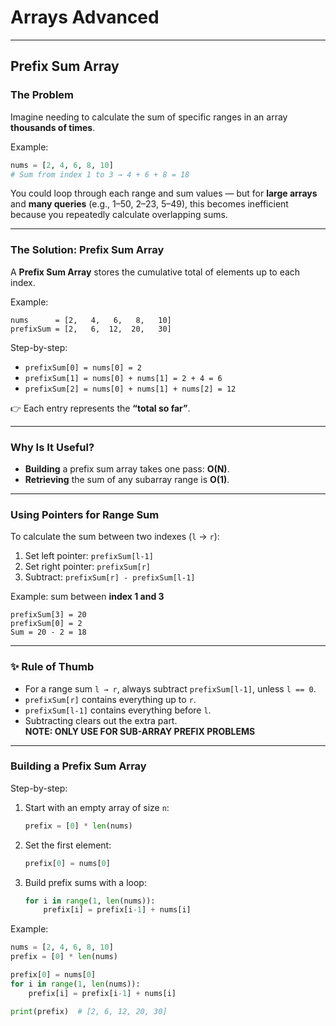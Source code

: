 # Arrays Advanced

---

## Prefix Sum Array

### The Problem
Imagine needing to calculate the sum of specific ranges in an array **thousands of times**.  

Example:
```python
nums = [2, 4, 6, 8, 10]
# Sum from index 1 to 3 → 4 + 6 + 8 = 18
```

You could loop through each range and sum values — but for **large arrays** and **many queries** (e.g., 1–50, 2–23, 5–49), this becomes inefficient because you repeatedly calculate overlapping sums.  

---

### The Solution: Prefix Sum Array
A **Prefix Sum Array** stores the cumulative total of elements up to each index.  

Example:
```
nums      = [2,   4,   6,   8,   10]
prefixSum = [2,   6,  12,  20,   30]
```

Step-by-step:
- `prefixSum[0] = nums[0] = 2`  
- `prefixSum[1] = nums[0] + nums[1] = 2 + 4 = 6`  
- `prefixSum[2] = nums[0] + nums[1] + nums[2] = 12`  

👉 Each entry represents the **“total so far”**.  

---

### Why Is It Useful?
- **Building** a prefix sum array takes one pass: **O(N)**.  
- **Retrieving** the sum of any subarray range is **O(1)**.  

---

### Using Pointers for Range Sum
To calculate the sum between two indexes (`l` → `r`):  

1. Set left pointer: `prefixSum[l-1]`  
2. Set right pointer: `prefixSum[r]`  
3. Subtract: `prefixSum[r] - prefixSum[l-1]`  

Example: sum between **index 1 and 3**  
```
prefixSum[3] = 20  
prefixSum[0] = 2  
Sum = 20 - 2 = 18
```

---

### ✨ Rule of Thumb
- For a range sum `l → r`, always subtract `prefixSum[l-1]`, unless `l == 0`.  
- `prefixSum[r]` contains everything up to `r`.  
- `prefixSum[l-1]` contains everything before `l`.  
- Subtracting clears out the extra part.  
**NOTE: ONLY USE FOR SUB-ARRAY PREFIX PROBLEMS**
---

### Building a Prefix Sum Array
Step-by-step:  

1. Start with an empty array of size `n`:  
   ```python
   prefix = [0] * len(nums)
   ```

2. Set the first element:  
   ```python
   prefix[0] = nums[0]
   ```

3. Build prefix sums with a loop:  
   ```python
   for i in range(1, len(nums)):
       prefix[i] = prefix[i-1] + nums[i]
   ```

Example:
```python
nums = [2, 4, 6, 8, 10]
prefix = [0] * len(nums)

prefix[0] = nums[0]
for i in range(1, len(nums)):
    prefix[i] = prefix[i-1] + nums[i]

print(prefix)  # [2, 6, 12, 20, 30]
```
